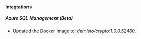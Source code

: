 #### Integrations
##### Azure SQL Management (Beta)
- Updated the Docker image to: *demisto/crypto:1.0.0.52480*.
